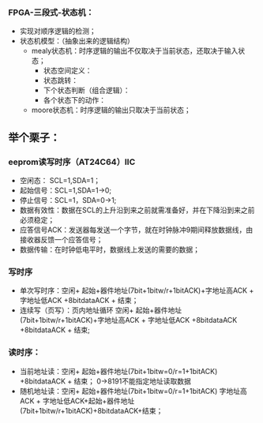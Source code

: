 ### FPGA-三段式-状态机：  
  - 实现对顺序逻辑的检测；  
  - 状态机模型：（抽象出来的逻辑结构）  
    - mealy状态机：时序逻辑的输出不仅取决于当前状态，还取决于输入状态；  
      - 状态空间定义：
      - 状态跳转：
      - 下个状态判断（组合逻辑）：
      - 各个状态下的动作：
    - moore状态机：时序逻辑的输出只取决于当前状态；  
    
## 举个栗子：  
### eeprom读写时序（AT24C64）IIC  
  - 空闲态：  SCL=1,SDA=1；  
  - 起始信号：SCL=1,SDA=1->0;  
  - 停止信号：SCL=1，SDA=0->1;  
  - 数据有效性：数据在SCL的上升沿到来之前就需准备好，并在下降沿到来之前必须稳定；  
  - 应答信号ACK：发送器每发送一个字节，就在时钟脉冲9期间释放数据线，由接收器反馈一个应答信号；    
  - 数据传输：在时钟低电平时，数据线上发送的需要的数据；  
### 写时序  
  - 单次写时序：空闲+ 起始+器件地址(7bit+1bitw/r+1bitACK)+字地址高ACK + 字地址低ACK +8bitdataACK + 结束；  
  - 连续写（页写）：页内地址循环 空闲+ 起始+器件地址(7bit+1bitw/r+1bitACK)+字地址高ACK + 字地址低ACK +8bitdataACK +8bitdataACK + 结束;    
### 读时序：
  - 当前地址读：空闲+ 起始+器件地址(7bit+1bitw=0/r=1+1bitACK) +8bitdataACK + 结束；  0->8191不能指定地址读取数据    
  - 随机地址读：空闲+ 起始+器件地址(7bit+1bitw=0/r=1+1bitACK) 字地址高ACK + 字地址低ACK+起始+器件地址(7bit+1bitw/r+1bitACK)+8bitdataACK+结束；   
